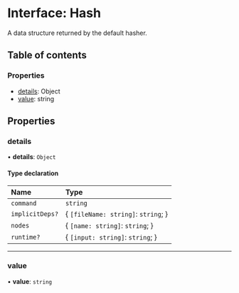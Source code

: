 # Interface: Hash

A data structure returned by the default hasher.

## Table of contents

### Properties

- [details](../../devkit/documents/Hash#details): Object
- [value](../../devkit/documents/Hash#value): string

## Properties

### details

• **details**: `Object`

#### Type declaration

| Name            | Type                                 |
| :-------------- | :----------------------------------- |
| `command`       | `string`                             |
| `implicitDeps?` | \{ `[fileName: string]`: `string`; } |
| `nodes`         | \{ `[name: string]`: `string`; }     |
| `runtime?`      | \{ `[input: string]`: `string`; }    |

---

### value

• **value**: `string`
